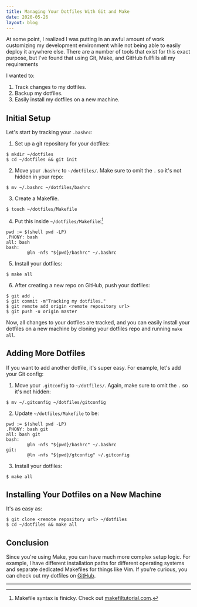 ```yaml
---
title: Managing Your Dotfiles With Git and Make
date: 2020-05-26
layout: blog
---
```


At some point, I realized I was putting in an awful amount of work customizing
my development environment while not being able to easily deploy it anywhere
else. There are a number of tools that exist for this exact purpose, but I've
found that using Git, Make, and GitHub fullfills all my requirements

I wanted to:

1. Track changes to my dotfiles.
2. Backup my dotfiles.
3. Easily install my dotfiles on a new machine.


## Initial Setup

Let's start by tracking your `.bashrc`:

1. Set up a git repository for your dotfiles:
```shell
$ mkdir ~/dotfiles
$ cd ~/dotfiles && git init
```
2. Move your `.bashrc` to `~/dotfiles/`. Make sure to omit the `.` so it's not
   hidden in your repo:
```shell
$ mv ~/.bashrc ~/dotfiles/bashrc
```
3. Create a Makefile.
```shell
$ touch ~/dotfiles/Makefile
```
4. Put this inside `~/dotfiles/Makefile`:[^1]
```make
pwd := $(shell pwd -LP)
.PHONY: bash
all: bash
bash:
        @ln -nfs "${pwd}/bashrc" ~/.bashrc
```
5. Install your dotfiles:
```shell
$ make all
```
6. After creating a new repo on GitHub, push your dotfiles:
```shell
$ git add .
$ git commit -m"Tracking my dotfiles."
$ git remote add origin <remote repository url>
$ git push -u origin master
```

Now, all changes to your dotfiles are tracked, and you can easily install your
dotfiles on a new machine by cloning your dotfiles repo and running `make all`.

## Adding More Dotfiles

If you want to add another dotfile, it's super easy. For example, let's add
your Git config:

1. Move your `.gitconfig` to `~/dotfiles/`. Again, make sure to omit the `.` so
   it's not hidden:
```shell
$ mv ~/.gitconfig ~/dotfiles/gitconfig
```
2. Update `~/dotfiles/Makefile` to be:
```make
pwd := $(shell pwd -LP)
.PHONY: bash git
all: bash git
bash:
        @ln -nfs "${pwd}/bashrc" ~/.bashrc
git:
        @ln -nfs "${pwd}/gtconfig" ~/.gitconfig
```
3. Install your dotfiles:
```shell
$ make all
```

## Installing Your Dotfiles on a New Machine

It's as easy as:

```shell
$ git clone <remote repository url> ~/dotfiles
$ cd ~/dotfiles && make all
```

## Conclusion

Since you're using Make, you can have much more complex setup logic. For
example, I have different installation paths for different operating systems
and separate dedicated Makefiles for things like Vim. If you're curious, you
can check out my dotfiles on [GitHub](https://github.com/pderichai/dotfiles).

---

[^1]: Makefile syntax is finicky. Check out [makefiltutorial.com](https://makefiletutorial.com/).
